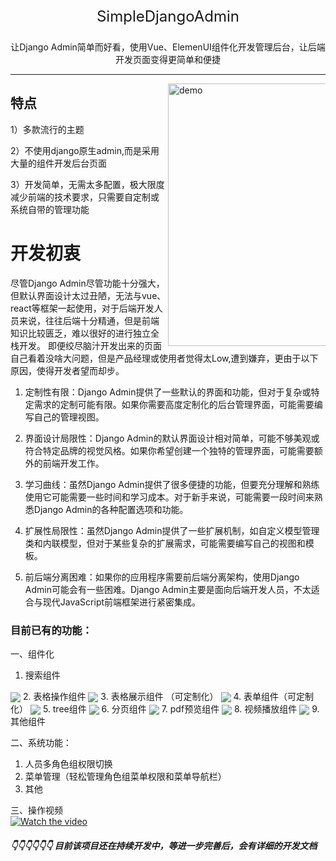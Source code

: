<p align="center" style="font-size: 24px">
SimpleDjangoAdmin
</p>
<p align="center">让Django Admin简单而好看，使用Vue、ElemenUI组件化开发管理后台，让后端开发页面变得更简单和便捷 </p>

---
<img alt="demo" src="https://i.postimg.cc/BZmN7M6C/simple-django-admin-demo.png" width="420" align="right" style="max-width: 50%">


 特点
-----
1）多款流行的主题

2）不使用django原生admin,而是采用大量的组件开发后台页面

3）开发简单，无需太多配置，极大限度减少前端的技术要求，只需要自定制或系统自带的管理功能


# 开发初衷
尽管Django Admin尽管功能十分强大，但默认界面设计太过丑陋，无法与vue、react等框架一起使用，对于后端开发人员来说，往往后端十分精通，但是前端知识比较匮乏，难以很好的进行独立全栈开发。
即便绞尽脑汁开发出来的页面自己看着没啥大问题，但是产品经理或使用者觉得太Low,遭到嫌弃，更由于以下原因，使得开发者望而却步。

1. 定制性有限：Django Admin提供了一些默认的界面和功能，但对于复杂或特定需求的定制可能有限。如果你需要高度定制化的后台管理界面，可能需要编写自己的管理视图。

2. 界面设计局限性：Django Admin的默认界面设计相对简单，可能不够美观或符合特定品牌的视觉风格。如果你希望创建一个独特的管理界面，可能需要额外的前端开发工作。

3. 学习曲线：虽然Django Admin提供了很多便捷的功能，但要充分理解和熟练使用它可能需要一些时间和学习成本。对于新手来说，可能需要一段时间来熟悉Django Admin的各种配置选项和功能。

4. 扩展性局限性：虽然Django Admin提供了一些扩展机制，如自定义模型管理类和内联模型，但对于某些复杂的扩展需求，可能需要编写自己的视图和模板。

5. 前后端分离困难：如果你的应用程序需要前后端分离架构，使用Django Admin可能会有一些困难。Django Admin主要是面向后端开发人员，不太适合与现代JavaScript前端框架进行紧密集成。


### 目前已有的功能：
一、组件化
1. 搜索组件  
<img align="center" src="https://i.postimg.cc/fWgWWQyS/0-DC8-D316-8-E89-432e-AA2-B-3-B31062526-CE.png" style="max-width: 50%">
2. 表格操作组件  
<img align="center" src="https://i.postimg.cc/3ryjx71P/7432-FE04-A71-D-40f4-959-D-E4-AE16-D9-DFE4.png" style="max-width: 50%">
3. 表格展示组件 （可定制化）  
<img align="center" src="https://i.postimg.cc/qq78sHHC/7432-FE04-A71-D-40f4-959-D-E4-AE16-D9-DFE4.png" style="max-width: 50%">
4. 表单组件（可定制化）  
<img align="center" src="https://i.postimg.cc/5tRHhYhj/7432-FE04-A71-D-40f4-959-D-E4-AE16-D9-DFE4.png" style="max-width: 50%">
5. tree组件  
<img align="center" src="https://i.postimg.cc/bwvwqYHn/7432-FE04-A71-D-40f4-959-D-E4-AE16-D9-DFE4.png" style="max-width: 50%">
6. 分页组件  
<img align="center" src="https://i.postimg.cc/y8w427fs/7432-FE04-A71-D-40f4-959-D-E4-AE16-D9-DFE4.png" style="max-width: 50%">
7. pdf预览组件   
<img align="center" src="https://i.postimg.cc/8Ppj8F0p/7432-FE04-A71-D-40f4-959-D-E4-AE16-D9-DFE4.png" style="max-width: 50%">
8. 视频播放组件   
<img align="center" src="https://i.postimg.cc/nrysfTjC/7432-FE04-A71-D-40f4-959-D-E4-AE16-D9-DFE4.png" style="max-width: 50%">
9. 其他组件  

二、系统功能：  
1. 人员多角色组权限切换
2. 菜单管理（轻松管理角色组菜单权限和菜单导航栏）
3. 其他

三、操作视频  
[![Watch the video](https://i.postimg.cc/R0P76Rgd/2-C35-FF1-D-5-A1-B-4afa-8336-77105609-D80-B.png)](https://youtu.be/vt5fpE0bzSY)


 
 ##### 👇👇👇👇👇👇 目前该项目还在持续开发中，等进一步完善后，会有详细的开发文档



